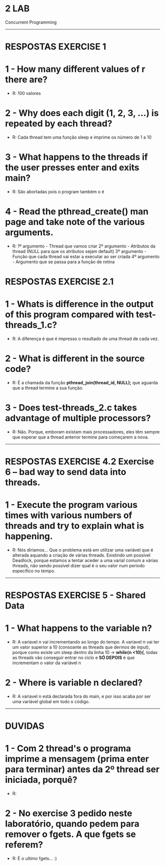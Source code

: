 # 2 LAB
Concurrent Programming

---

# RESPOSTAS EXERCISE 1

# 1 - How many different values of r there are?

- R: 100 valores

# 2 - Why does each digit (1, 2, 3, …) is repeated by each thread?

- R: Cada thread tem uma função sleep e imprime os número de 1 a 10  

# 3 - What happens to the threads if the user presses enter and exits main?

- R: São abortadas pois o program também o é

# 4 - Read the pthread_create() man page and take note of the various arguments.

- R: 1º argumento - Thread que vamos criar
     2º argumento - Atributos da thread (NULL para que os atributos sejam default)
     3º argumento - Função que cada thread vai estar a executar ao ser criada
     4º argumento - Argumento que se passa para a função de rotina 

# RESPOSTAS EXERCISE 2.1

# 1 - Whats is difference in the output of this program compared with test-threads_1.c?
- R: A diferença é que é impresso o resultado de uma thread de cada vez.

# 2 - What is different in the source code?
- R: É a chamada da função **pthread_join(thread_id, NULL);** que aguarda que a thread termine a sua função.

# 3 - Does test-threads_2.c takes advantage of multiple processors?
- R: Não. Porque, emboram existam mais processadores, eles têm sempre que esperar que a thread anterior termine para começarem a nova.

---

# RESPOSTAS EXERCISE 4.2 Exercise 6 – bad way to send data into threads.

# 1 - Execute the program various times with various numbers of threads and try to explain what is happening.
- R: Nós diriamos... Que o problema está em utilizar uma variável que é alterada aquando a criação de várias threads. Existindo um possível Deadlock, porque estamos a tentar aceder a uma varial comum a várias threads, não sendo possível dizer qual é o seu valor num periodo específico no tempo.

---

# RESPOSTAS EXERCISE 5 - Shared Data

# 1 - What happens to the variable n?
- R: A variavel n vai incrementando ao longo do tempo. A variavel n vai ter um valor superior a 10 (consoante as threads que dermos de input), porque como existe um sleep dentro da linha 10 -> **while(n <10){**, todas as threads vão conseguir entrar no ciclo e **SÓ DEPOIS** é que incrementam o valor da variável n

# 2 - Where is variable n declared?
- R: A variavel n está declarada fora do main, e por isso acaba por ser uma variável global em todo o código.

---


# DUVIDAS 

# 1  - Com 2 thread's o programa imprime a mensagem (prima enter para terminar) antes da 2º thread ser iniciada, porquê?

- R:

# 2  - No exercise 3 pedido neste laboratório, quando pedem para remover o fgets. A que fgets se referem?

- R: É o ultimo fgets... :)